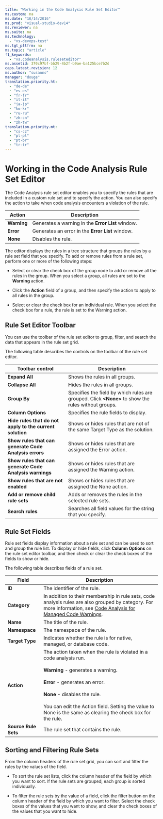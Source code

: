 ```yaml
---
title: "Working in the Code Analysis Rule Set Editor"
ms.custom: na
ms.date: "10/14/2016"
ms.prod: "visual-studio-dev14"
ms.reviewer: na
ms.suite: na
ms.technology: 
  - "vs-devops-test"
ms.tgt_pltfrm: na
ms.topic: "article"
f1_keywords: 
  - "vs.codeanalysis.ruleseteditor"
ms.assetid: 370c97bf-bb29-4b2f-b9ae-ba125bce7b2d
caps.latest.revision: 12
ms.author: "susanno"
manager: "douge"
translation.priority.ht: 
  - "de-de"
  - "es-es"
  - "fr-fr"
  - "it-it"
  - "ja-jp"
  - "ko-kr"
  - "ru-ru"
  - "zh-cn"
  - "zh-tw"
translation.priority.mt: 
  - "cs-cz"
  - "pl-pl"
  - "pt-br"
  - "tr-tr"
---
```

# Working in the Code Analysis Rule Set Editor
The Code Analysis rule set editor enables you to specify the rules that are included in a custom rule set and to specify the action. You can also specify the action to take when code analysis encounters a violation of the rule.  
  
|Action|Description|  
|------------|-----------------|  
|**Warning**|Generates a warning in the **Error List** window.|  
|**Error**|Generates an error in the **Error List** window.|  
|**None**|Disables the rule.|  
  
 The editor displays the rules in a tree structure that groups the rules by a rule set field that you specify. To add or remove rules from a rule set, perform one or more of the following steps:  
  
-   Select or clear the check box of the group node to add or remove all the rules in the group. When you select a group, all rules are set to the **Warning** action.  
  
-   Click the **Action** field of a group, and then specify the action to apply to all rules in the group.  
  
-   Select or clear the check box for an individual rule. When you select the check box for a rule, the rule is set to the Warning action.  
  
## Rule Set Editor Toolbar  
 You can use the toolbar of the rule set editor to group, filter, and search the data that appears in the rule set grid.  
  
 The following table describes the controls on the toolbar of the rule set editor.  
  
|Toolbar control|Description|  
|---------------------|-----------------|  
|**Expand All**|Shows the rules in all groups.|  
|**Collapse All**|Hides the rules in all groups.|  
|**Group By**|Specifies the field by which rules are grouped. Click **\<None>** to show the rules without groups.|  
|**Column Options**|Specifies the rule fields to display.|  
|**Hide rules that do not apply to the current solution**|Shows or hides rules that are not of the same Target Type as the solution.|  
|**Show rules that can generate Code Analysis errors**|Shows or hides rules that are assigned the Error action.|  
|**Show rules that can generate Code Analysis warnings**|Shows or hides rules that are assigned the Warning action.|  
|**Show rules that are not enabled**|Shows or hides rules that are assigned the None action.|  
|**Add or remove child rule sets**|Adds or removes the rules in the selected rule sets.|  
|**Search rules**|Searches all field values for the string that you specify.|  
  
## Rule Set Fields  
 Rule set fields display information about a rule set and can be used to sort and group the rule list. To display or hide fields, click **Column Options** on the rule set editor toolbar, and then check or clear the check boxes of the fields to show or hide.  
  
 The following table describes fields of a rule set.  
  
|Field|Description|  
|-----------|-----------------|  
|**ID**|The identifier of the rule.|  
|**Category**|In addition to their membership in rule sets, code analysis rules are also grouped by category. For more information, see [Code Analysis for Managed Code Warnings](../codequality/code-analysis-for-managed-code-warnings.md).|  
|**Name**|The title of the rule.|  
|**Namespace**|The namespace of the rule.|  
|**Target Type**|Indicates whether the rule is for native, managed, or database code.|  
|**Action**|The action taken when the rule is violated in a code analysis run.<br /><br /> **Warning** - generates a warning.<br /><br /> **Error** - generates an error.<br /><br /> **None** - disables the rule.<br /><br /> You can edit the Action field. Setting the value to None is the same as clearing the check box for the rule.|  
|**Source Rule Sets**|The rule set that contains the rule.|  
  
## Sorting and Filtering Rule Sets  
 From the column headers of the rule set grid, you can sort and filter the rules by the values of the field.  
  
-   To sort the rule set lists, click the column header of the field by which you want to sort. If the rule sets are grouped, each group is sorted individually.  
  
-   To filter the rule sets by the value of a field, click the filter button on the column header of the field by which you want to filter. Select the check boxes of the values that you want to show, and clear the check boxes of the values that you want to hide.